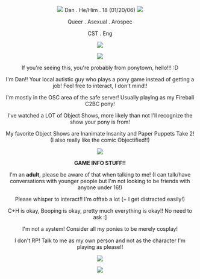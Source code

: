 
<p align="center"><img src="https://i.imgur.com/rZBl8wX.gif"/> Dan . He/Him . 18 (01/20/06) <img src="https://i.imgur.com/5NeNEcQ.gif"/></p>
<p align="center">Queer . Asexual . Arospec</p>
<p align="center">CST . Eng</p>
<p align="center">
<img src="https://media1.tenor.com/m/ZPILi1cx1y8AAAAd/inanimate-insanity-ii.gif"/>
</p>
<p align="center">
<img src="https://gifcity.carrd.co/assets/images/gallery97/8367057e.gif?v=47652796"/>
</p>
<p align="center">If you're seeing this, you're probably from ponytown, hello!!! :D</p>
<p align="center">I'm Dan!! Your local autistic guy who plays a pony game instead of getting a job! Feel free to interact, I don't mind!!</p>
<p align="center">I'm mostly in the OSC area of the safe server! Usually playing as my Fireball C2BC pony!</p>
<p align="center">I've watched a LOT of Object Shows, more likely than not I'll recognize the show your pony is from!</p>
<p align="center">My favorite Object Shows are Inanimate Insanity and Paper Puppets Take 2! (I also really like the comic Objectified!!)</p>
<p align="center">
<img src="https://gifcity.carrd.co/assets/images/gallery97/0fce9c7d.gif?v=47652796"/>
</p>
<p align="center"><b>GAME INFO STUFF!!</b></p>
<p align="center">I'm an <b>adult</b>, please be aware of that when talking to me! (I can talk/have conversations with younger people but I'm not looking to be friends with anyone under 16!)</p>
<p align="center">Please whisper to interact!! I'm offtab a lot (+ I get distracted easily!)</p>
<p align="center">C+H is okay, Booping is okay, pretty much everything is okay!! No need to ask :] </p>
<p align="center">I'm not a system! Consider all my ponies to be merely cosplay!</p>
<p align="center">I don't RP! Talk to me as my own person and not as the character I'm playing as please!!</p>
<p align="center">
<img src="https://gifcity.carrd.co/assets/images/gallery97/419c72c5.gif?v=47652796"/>
</p>
<p align="center">
<img src="https://media1.tenor.com/m/Crhgb-k3D0YAAAAd/fireball-c2bc-c2bc.gif"/>
</p>

<!--
**rocketeerdan/rocketeerdan** is a ✨ _special_ ✨ repository because its `README.md` (this file) appears on your GitHub profile.

Here are some ideas to get you started:

- 🔭 I’m currently working on ...
- 🌱 I’m currently learning ...
- 👯 I’m looking to collaborate on ...
- 🤔 I’m looking for help with ...
- 💬 Ask me about ...
- 📫 How to reach me: ...
- 😄 Pronouns: ...
- ⚡ Fun fact: ...
-->
